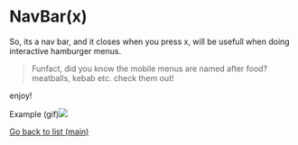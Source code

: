 # NavBar(x)

So, its a nav bar, and it closes when you press x, will be usefull when doing interactive hamburger menus.

>Funfact, did you know the mobile menus are named after food? meatballs, kebab etc. check them out!


enjoy!

Example (gif)![](https://raw.githubusercontent.com/deivmaik/Personal-UI-Library/0-MainMenu/Backup/8%20-%20NavBar(x)/nav%20bar%20preview.gif)

[Go back to list (main)](https://github.com/deivmaik/Personal-UI-Library)
